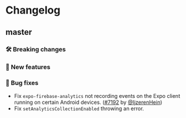 # Changelog

## master

### 🛠 Breaking changes

### 🎉 New features

### 🐛 Bug fixes

- Fix `expo-firebase-analytics` not recording events on the Expo client running on certain Android devices. ([#7192](https://github.com/expo/expo/pull/7679) by [@IjzerenHein](https://github.com/IjzerenHein))
- Fix `setAnalyticsCollectionEnabled` throwing an error.
